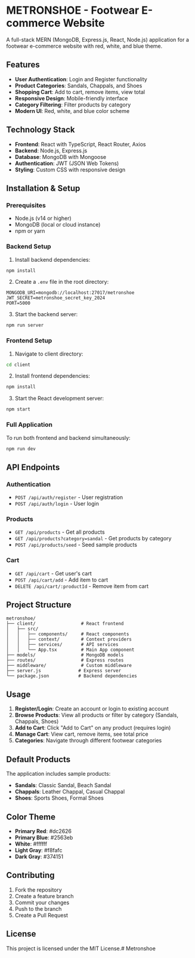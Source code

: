 # METRONSHOE - Footwear E-commerce Website

A full-stack MERN (MongoDB, Express.js, React, Node.js) application for a footwear e-commerce website with red, white, and blue theme.

## Features

- **User Authentication**: Login and Register functionality
- **Product Categories**: Sandals, Chappals, and Shoes
- **Shopping Cart**: Add to cart, remove items, view total
- **Responsive Design**: Mobile-friendly interface
- **Category Filtering**: Filter products by category
- **Modern UI**: Red, white, and blue color scheme

## Technology Stack

- **Frontend**: React with TypeScript, React Router, Axios
- **Backend**: Node.js, Express.js
- **Database**: MongoDB with Mongoose
- **Authentication**: JWT (JSON Web Tokens)
- **Styling**: Custom CSS with responsive design

## Installation & Setup

### Prerequisites
- Node.js (v14 or higher)
- MongoDB (local or cloud instance)
- npm or yarn

### Backend Setup

1. Install backend dependencies:
```bash
npm install
```

2. Create a `.env` file in the root directory:
```
MONGODB_URI=mongodb://localhost:27017/metronshoe
JWT_SECRET=metronshoe_secret_key_2024
PORT=5000
```

3. Start the backend server:
```bash
npm run server
```

### Frontend Setup

1. Navigate to client directory:
```bash
cd client
```

2. Install frontend dependencies:
```bash
npm install
```

3. Start the React development server:
```bash
npm start
```

### Full Application

To run both frontend and backend simultaneously:
```bash
npm run dev
```

## API Endpoints

### Authentication
- `POST /api/auth/register` - User registration
- `POST /api/auth/login` - User login

### Products
- `GET /api/products` - Get all products
- `GET /api/products?category=sandal` - Get products by category
- `POST /api/products/seed` - Seed sample products

### Cart
- `GET /api/cart` - Get user's cart
- `POST /api/cart/add` - Add item to cart
- `DELETE /api/cart/:productId` - Remove item from cart

## Project Structure

```
metronshoe/
├── client/                 # React frontend
│   ├── src/
│   │   ├── components/     # React components
│   │   ├── context/        # Context providers
│   │   ├── services/       # API services
│   │   └── App.tsx         # Main App component
├── models/                 # MongoDB models
├── routes/                 # Express routes
├── middleware/             # Custom middleware
├── server.js              # Express server
└── package.json           # Backend dependencies
```

## Usage

1. **Register/Login**: Create an account or login to existing account
2. **Browse Products**: View all products or filter by category (Sandals, Chappals, Shoes)
3. **Add to Cart**: Click "Add to Cart" on any product (requires login)
4. **Manage Cart**: View cart, remove items, see total price
5. **Categories**: Navigate through different footwear categories

## Default Products

The application includes sample products:
- **Sandals**: Classic Sandal, Beach Sandal
- **Chappals**: Leather Chappal, Casual Chappal  
- **Shoes**: Sports Shoes, Formal Shoes

## Color Theme

- **Primary Red**: #dc2626
- **Primary Blue**: #2563eb
- **White**: #ffffff
- **Light Gray**: #f8fafc
- **Dark Gray**: #374151

## Contributing

1. Fork the repository
2. Create a feature branch
3. Commit your changes
4. Push to the branch
5. Create a Pull Request

## License

This project is licensed under the MIT License.#   M e t r o n s h o e  
 